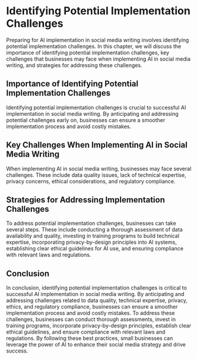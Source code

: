 Identifying Potential Implementation Challenges
===================================================================================================================

Preparing for AI implementation in social media writing involves identifying potential implementation challenges. In this chapter, we will discuss the importance of identifying potential implementation challenges, key challenges that businesses may face when implementing AI in social media writing, and strategies for addressing these challenges.

Importance of Identifying Potential Implementation Challenges
-------------------------------------------------------------

Identifying potential implementation challenges is crucial to successful AI implementation in social media writing. By anticipating and addressing potential challenges early on, businesses can ensure a smoother implementation process and avoid costly mistakes.

Key Challenges When Implementing AI in Social Media Writing
-----------------------------------------------------------

When implementing AI in social media writing, businesses may face several challenges. These include data quality issues, lack of technical expertise, privacy concerns, ethical considerations, and regulatory compliance.

Strategies for Addressing Implementation Challenges
---------------------------------------------------

To address potential implementation challenges, businesses can take several steps. These include conducting a thorough assessment of data availability and quality, investing in training programs to build technical expertise, incorporating privacy-by-design principles into AI systems, establishing clear ethical guidelines for AI use, and ensuring compliance with relevant laws and regulations.

Conclusion
----------

In conclusion, identifying potential implementation challenges is critical to successful AI implementation in social media writing. By anticipating and addressing challenges related to data quality, technical expertise, privacy, ethics, and regulatory compliance, businesses can ensure a smoother implementation process and avoid costly mistakes. To address these challenges, businesses can conduct thorough assessments, invest in training programs, incorporate privacy-by-design principles, establish clear ethical guidelines, and ensure compliance with relevant laws and regulations. By following these best practices, small businesses can leverage the power of AI to enhance their social media strategy and drive success.
